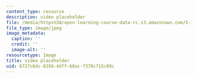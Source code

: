 ```yaml
---
content_type: resource
description: video placeholder
file: /media/https%3A/open-learning-course-data-rc.s3.amazonaws.com/5-111sc-principles-of-chemical-science-fall-2014/6727c6dc83564dff68acf378c715c89c_placeholder.jpg
file_type: image/jpeg
image_metadata:
  caption: ''
  credit: ''
  image-alt: ''
resourcetype: Image
title: video placeholder
uid: 6727c6dc-8356-4dff-68ac-f378c715c89c
---
```

